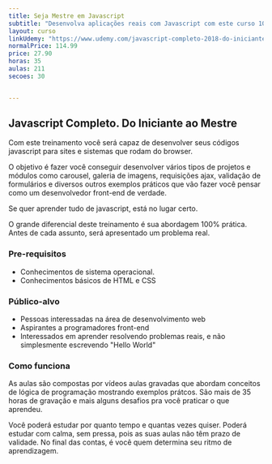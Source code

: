 ```yaml
---
title: Seja Mestre em Javascript
subtitle: "Desenvolva aplicações reais com Javascript com este curso 100% prático e direto ao ponto. Aprenda de verdade Javascript."
layout: curso
linkUdemy: "https://www.udemy.com/javascript-completo-2018-do-iniciante-ao-mestre/?couponCode=20210503"
normalPrice: 114.99
price: 27.90
horas: 35
aulas: 211
secoes: 30


---
```

 ## Javascript Completo. Do Iniciante ao Mestre

Com este treinamento você será capaz de desenvolver seus códigos javascript para sites e sistemas que rodam do browser. 

O objetivo é fazer você conseguir desenvolver vários tipos de projetos e módulos como carousel, galeria de imagens, requisições ajax, validação de formulários e diversos outros exemplos práticos que vão fazer você pensar como um desenvolvedor front-end de verdade.

Se quer aprender tudo de javascript, está no lugar certo.

O grande diferencial deste treinamento é sua abordagem 100% prática. Antes de cada assunto, será apresentado um problema real.

### Pre-requisitos

- Conhecimentos de sistema operacional.
- Conhecimentos básicos de HTML e CSS

### Público-alvo

- Pessoas interessadas na área de desenvolvimento web
- Aspirantes a programadores front-end
- Interessados em aprender resolvendo problemas reais, e não simplesmente escrevendo "Hello World"

### Como funciona
As aulas são compostas por vídeos aulas gravadas que abordam conceitos de lógica de programação mostrando exemplos prátcos. São mais de 35 horas de gravação e mais alguns desafios pra você praticar o que aprendeu.
				
Você poderá estudar por quanto tempo e quantas vezes quiser. Poderá estudar com calma, sem pressa, pois as suas aulas não têm prazo de validade. No final das contas, é você quem determina seu ritmo de aprendizagem.